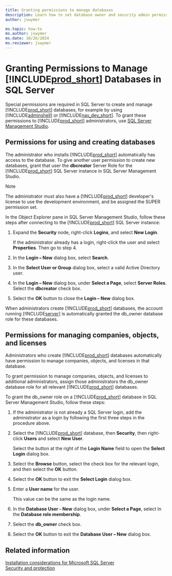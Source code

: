```yaml
---
title: Granting permissions to manage databases
description: Learn how to set database owner and security admin permissions in SQL Server for your Business Central solution.
author: jswymer

ms.topic: how-to
ms.author: jswymer
ms.date: 10/26/2024
ms.reviewer: jswymer
---
```

# Granting Permissions to Manage [!INCLUDE[prod_short](../developer/includes/prod_short.md)] Databases in SQL Server

Special permissions are required in SQL Server to create and manage [!INCLUDE[prod_short](../developer/includes/prod_short.md)] databases, for example by using [!INCLUDE[adminshell](../developer/includes/adminshell.md)] or [!INCLUDE[nav_dev_short](../developer/includes/nav_dev_short_md.md)]. To grant these permissions to [!INCLUDE[prod_short](../developer/includes/prod_short.md)] administrators, use [SQL Server Management Studio](/sql/ssms/sql-server-management-studio-ssms).  

## Permissions for using and creating databases
  
The administrator who installs [!INCLUDE[prod_short](../developer/includes/prod_short.md)] automatically has access to the database. To give another user permission to create new databases, grant that user the **dbcreator** Server Role for the [!INCLUDE[prod_short](../developer/includes/prod_short.md)] SQL Server instance in SQL Server Management Studio.  
  
> [!NOTE]  
> The administrator must also have a [!INCLUDE[prod_short](../developer/includes/prod_short.md)] developer's license to use the development environment, and be assigned the SUPER permission set.  
  
In the Object Explorer pane in SQL Server Management Studio, follow these steps after connecting to the [!INCLUDE[prod_short](../developer/includes/prod_short.md)] SQL Server instance:  
  
1. Expand the **Security** node, right-click **Logins**, and select **New Login**.  
  
   If the administrator already has a login, right-click the user and select **Properties**. Then go to step 4.  
  
1. In the **Login – New** dialog box, select **Search**.  
  
1. In the **Select User or Group** dialog box, select a valid Active Directory user.  
  
1. In the **Login – New** dialog box, under **Select a Page**, select **Server Roles**. Select the **dbcreator** check box.  
  
1. Select the **OK** button to close the **Login – New** dialog box.  
  
When administrators create [!INCLUDE[prod_short](../developer/includes/prod_short.md)] databases, the account running [!INCLUDE[server](../developer/includes/server.md)] is automatically granted the db\_owner database role for these databases.  
  
## Permissions for managing companies, objects, and licenses
  
Administrators who create [!INCLUDE[prod_short](../developer/includes/prod_short.md)] databases automatically have permission to manage companies, objects, and licenses in that database.  
  
To grant permission to manage companies, objects, and licenses to additional administrators, assign those administrators the db\_owner database role for all relevant [!INCLUDE[prod_short](../developer/includes/prod_short.md)] databases.  
  
To grant the db_owner role on a [!INCLUDE[prod_short](../developer/includes/prod_short.md)] database in SQL Server Management Studio, follow these steps:  
  
1. If the administrator is not already a SQL Server login, add the administrator as a login by following the first three steps in the procedure above.  
1. Select the [!INCLUDE[prod_short](../developer/includes/prod_short.md)] database, then **Security**, then right-click **Users** and select **New User**.  
  
   Select the button at the right of the **Login Name** field to open the **Select Login** dialog box.  
  
1. Select the **Browse** button, select the check box for the relevant login, and then select the **OK** button.  
1. Select the **OK** button to exit the **Select Login** dialog box.  
1. Enter a **User name** for the user.  
  
   This value can be the same as the login name.  
  
1. In the **Database User - New** dialog box, under **Select a Page**, select In the **Database role membership**.  
1. Select the **db_owner** check box.  
1. Select the **OK** button to exit the **Database User – New** dialog box.  
  
## Related information
  
[Installation considerations for Microsoft SQL Server](../deployment/installation-considerations-for-microsoft-sql-server.md)  
[Security and protection](security-and-protection.md)  
